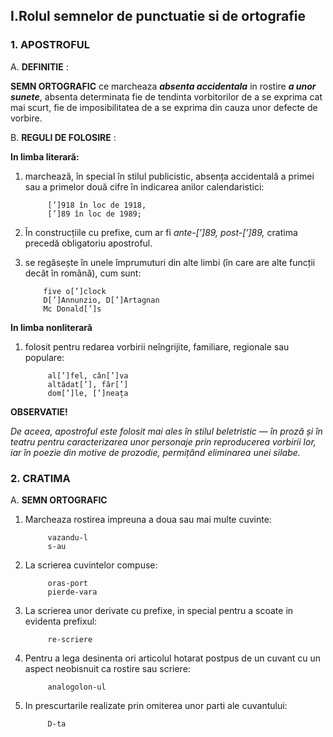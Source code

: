 ## I.Rolul semnelor de punctuatie si de ortografie

### 1. **APOSTROFUL**

  A.  **DEFINITIE** :

  **SEMN ORTOGRAFIC**  ce marcheaza *__absenta accidentala__* in rostire *__a unor sunete__*, absenta determinata fie de tendinta vorbitorilor de a se exprima cat mai scurt, fie de imposibilitatea de a se exprima din cauza unor defecte de vorbire.

  B. **REGULI DE FOLOSIRE** :

  **In limba literară:**

  1. marchează, în special în stilul publicistic, absența accidentală a primei sau a primelor două cifre în indicarea anilor calendaristici:

              [’]918 în loc de 1918,
              [’]89 în loc de 1989;

  2. În construcțiile cu prefixe, cum ar fi *ante-[’]89, post-[’]89,* cratima precedă obligatoriu apostroful.
  3.  se regăsește în unele împrumuturi din alte limbi (în care are alte funcții decât în română), cum sunt:

              five o[’]clock
              D[’]Annunzio, D[’]Artagnan
              Mc Donald[’]s

  **In limba nonliterară**

  1. folosit pentru redarea vorbirii neîngrijite, familiare, regionale sau populare:

              al[’]fel, cân[’]va
              altădat[’], făr[’]
              dom[’]le, [’]neața

  **OBSERVATIE!**

  *De aceea, apostroful este folosit mai ales în stilul beletristic — în proză și în teatru pentru caracterizarea unor personaje prin reproducerea vorbirii lor, iar în poezie din motive de prozodie, permițând eliminarea unei silabe.*

  ### 2. **CRATIMA**

  A. **SEMN ORTOGRAFIC**

1. Marcheaza rostirea impreuna a doua sau mai multe cuvinte:

            vazandu-l
            s-au

2. La scrierea cuvintelor compuse:

            oras-port
            pierde-vara

3. La scrierea unor derivate cu prefixe, in special pentru a scoate in evidenta prefixul:

            re-scriere

4. Pentru a lega desinenta ori articolul hotarat postpus de un cuvant cu un aspect neobisnuit ca rostire sau scriere:

            analogolon-ul

5. In prescurtarile realizate prin omiterea unor parti ale cuvantului:

            D-ta
